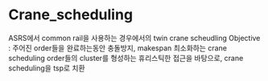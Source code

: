 # Crane_scheduling
ASRS에서 common rail을 사용하는 경우에서의 twin crane scheudling
Objective : 주어진 order들을 완료하는동안 충돌방지, makespan 최소화하는 crane scheduling
order들의 cluster를 형성하는 휴리스틱한 접근을 바탕으로, crane scheduling을 tsp로 치환
